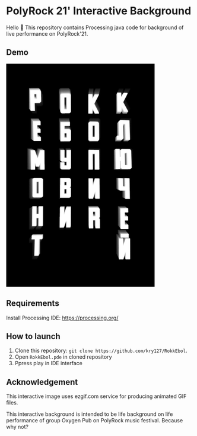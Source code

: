 # PolyRock 21' Interactive Background

Hello 👋
This repository contains Processing java code for background of live performance on PolyRock'21.

## Demo
![рокк ебол мупю ович](data/ezgif-3-e10e89d2a88a.gif)

## Requirements
Install Processing IDE:
https://processing.org/

## How to launch
1. Clone this repository: `git clone https://github.com/kry127/RokkEbol`.
2. Open `RokkEbol.pde` in cloned repository
3. Ppress play in IDE interface

## Acknowledgement

This interactive image uses ezgif.com service for producing animated GIF files.

This interactive background is intended to be life background on life performance of group Oxygen Pub on PolyRock music festival.
Because why not?


